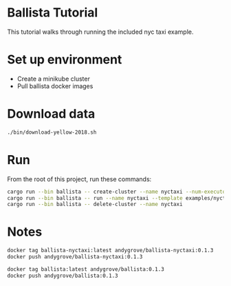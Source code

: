 # Ballista Tutorial

This tutorial walks through running the included nyc taxi example.

# Set up environment

- Create a minikube cluster
- Pull ballista docker images

# Download data

```bash
./bin/download-yellow-2018.sh
```

# Run

From the root of this project, run these commands:

```bash
cargo run --bin ballista -- create-cluster --name nyctaxi --num-executors 12 --template examples/nyctaxi/templates/executor.yaml
cargo run --bin ballista -- run --name nyctaxi --template examples/nyctaxi/templates/application.yaml
cargo run --bin ballista -- delete-cluster --name nyctaxi
```

# Notes

```bash
docker tag ballista-nyctaxi:latest andygrove/ballista-nyctaxi:0.1.3
docker push andygrove/ballista-nyctaxi:0.1.3

docker tag ballista:latest andygrove/ballista:0.1.3
docker push andygrove/ballista:0.1.3
```